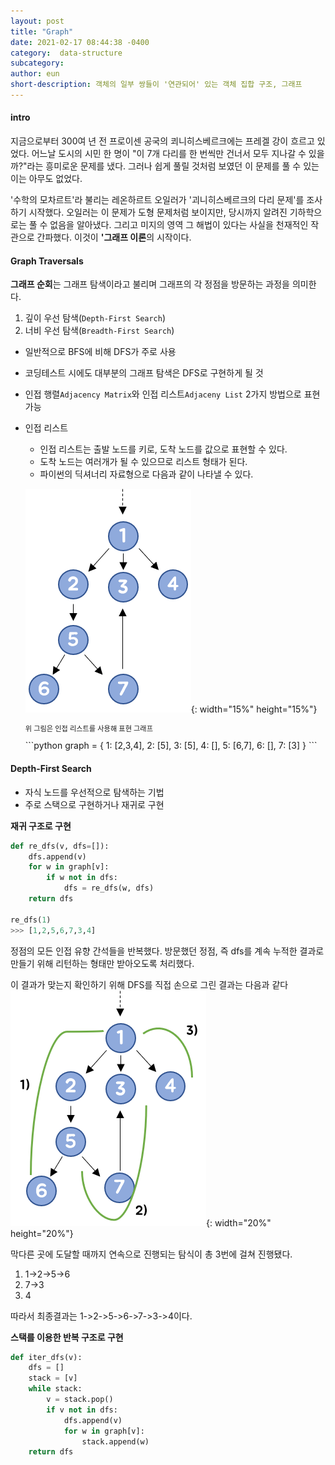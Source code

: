 ```yaml
---
layout: post
title: "Graph"
date: 2021-02-17 08:44:38 -0400
category:  data-structure
subcategory: 
author: eun
short-description: 객체의 일부 쌍들이 '연관되어' 있는 객체 집합 구조, 그래프
---
```


#### intro
지금으로부터 300여 년 전 프로이센 공국의 쾨니히스베르크에는 프레겔 강이 흐르고 있었다.
어느날 도시의 시민 한 명이 "이 7개 다리를 한 번씩만 건너서 모두 지나갈 수 있을까?"라는 흥미로운 문제를 냈다. 
그러나 쉽게 풀릴 것처럼 보였던 이 문제를 풀 수 있는 이는 아무도 없었다.

'수학의 모차르트'라 불리는 레온하르트 오일러가 '괴니히스베르크의 다리 문제'를 조사하기 시작했다.
오일러는 이 문제가 도형 문제처럼 보이지만, 당시까지 알려진 기하학으로는 풀 수 없음을 알아냈다.
그리고 미지의 영역 그 해법이 있다는 사실을 천재적인 작관으로 간파했다. 이것이 **'그래프 이론**의 시작이다.


#### Graph Traversals
**그래프 순회**는 그래프 탐색이라고 불리며 그래프의 각 정점을 방문하는 과정을 의미한다. 
1. 깊이 우선 탐색(`Depth-First Search`)
2. 너비 우선 탐색(`Breadth-First Search`)

- 일반적으로 BFS에 비해 DFS가 주로 사용
- 코딩테스트 시에도 대부분의 그래프 탐색은 DFS로 구현하게 될 것
- 인접 행렬`Adjacency Matrix`와 인접 리스트`Adjaceny List` 2가지 방법으로 표현 가능
- 인접 리스트
    + 인접 리스트는 출발 노드를 키로, 도착 노드를 값으로 표현할 수 있다.      
    + 도착 노드는 여러개가 될 수 있으므로 리스트 형태가 된다.     
    + 파이썬의 딕셔너리 자료형으로 다음과 같이 나타낼 수 있다. 

    ![Image Alt 텍스트](/assets/images/ct05_01.png){: width="15%" height="15%"}     
    <p style="font-size: 0.8em">위 그림은 인접 리스트를 사용해 표현 그래프</p>      
    ```python
    graph = {
        1: [2,3,4],
        2: [5],
        3: [5],
        4: [],
        5: [6,7],
        6: [],
        7: [3]
    }
    ```

#### Depth-First Search
- 자식 노드를 우선적으로 탐색하는 기법
- 주로 스택으로 구현하거나 재귀로 구현


**재귀 구조로 구현**
```python
def re_dfs(v, dfs=[]):
    dfs.append(v)
    for w in graph[v]:
        if w not in dfs:
            dfs = re_dfs(w, dfs)
    return dfs

re_dfs(1)
>>> [1,2,5,6,7,3,4]
```
정점의 모든 인접 유향 간석들을 반복했다.
방문했던 정점, 즉 dfs를 계속 누적한 결과로 만들기 위해 리턴하는 형태만 받아오도록 처리했다. 

이 결과가 맞는지 확인하기 위해 DFS를 직접 손으로 그린 결과는 다음과 같다        
![Image Alt 텍스트](/assets/images/ct05_02.png){: width="20%" height="20%"}    

막다른 곳에 도달할 때까지 연속으로 진행되는 탐식이 총 3번에 걸쳐 진행됐다.      
1) 1->2->5->6       
2) 7->3     
3) 4

따라서 최종결과는 1->2->5->6->7->3->4이다.

**스택를 이용한 반복 구조로 구현**
```python
def iter_dfs(v):
    dfs = []
    stack = [v]
    while stack:
        v = stack.pop()
        if v not in dfs:
            dfs.append(v)
            for w in graph[v]:
                stack.append(w)
    return dfs
```